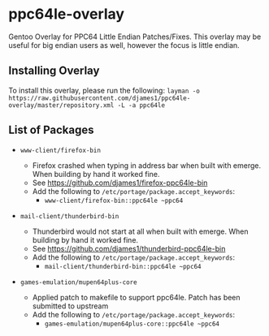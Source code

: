 # ppc64le-overlay
Gentoo Overlay for PPC64 Little Endian Patches/Fixes. This overlay may be useful for big endian users as well, however the focus is little endian.

## Installing Overlay
To install this overlay, please run the following:
`layman -o https://raw.githubusercontent.com/djames1/ppc64le-overlay/master/repository.xml -L -a ppc64le`

## List of Packages
* `www-client/firefox-bin`
    * Firefox crashed when typing in address bar when built with emerge. When building by hand it worked fine.
    * See https://github.com/djames1/firefox-ppc64le-bin
    * Add the following to `/etc/portage/package.accept_keywords`:
        * `www-client/firefox-bin::ppc64le ~ppc64`

* `mail-client/thunderbird-bin`
    * Thunderbird would not start at all when built with emerge. When building by hand it worked fine.
    * See https://github.com/djames1/thunderbird-ppc64le-bin
    * Add the following to `/etc/portage/package.accept_keywords`:
        * `mail-client/thunderbird-bin::ppc64le ~ppc64`

* `games-emulation/mupen64plus-core`
    * Applied patch to makefile to support ppc64le. Patch has been submitted to upstream
    * Add the following to `/etc/portage/package.accept_keywords`:
        * `games-emulation/mupen64plus-core::ppc64le ~ppc64`
